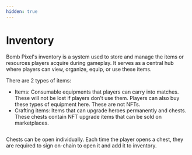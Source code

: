 ```yaml
---
hidden: true
---
```


# Inventory

Bomb Pixel's inventory is a system used to store and manage the items or resources players acquire during gameplay. It serves as a central hub where players can view, organize, equip, or use these items.

There are 2 types of items:

* Items: Consumable equipments that players can carry into matches. These will not be lost if players don’t use them. Players can also buy these types of equipment here. These are not NFTs.
* Crafting items: Items that can upgrade heroes permanently and chests. These chests contain NFT upgrade items that can be sold on marketplaces.

<figure><img src="https://lh7-rt.googleusercontent.com/docsz/AD_4nXc-u0md83DMhTFhqTY4-m7n_Gb56c8dOMmyNMRWWfVXRSfSGeiMYKYX4YkV8WPfOdRbsiDL1CoLBCI7880ZuquPz5ANT4ebNaFjnwBCNPkqtbeT4YB7D8XQIiCi9pFlWAlMNjcp2A?key=rX80Bxrq05xJeZ60gjPi91-Z" alt=""><figcaption></figcaption></figure>

Chests can be open individually. Each time the player opens a chest, they are required to sign on-chain to open it and add it to inventory.
